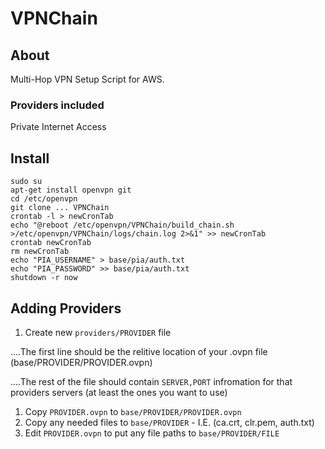 # VPNChain

## About
Multi-Hop VPN Setup Script for AWS.

### Providers included
Private Internet Access

## Install

    sudo su
    apt-get install openvpn git
    cd /etc/openvpn
    git clone ... VPNChain
    crontab -l > newCronTab
    echo "@reboot /etc/openvpn/VPNChain/build_chain.sh >/etc/openvpn/VPNChain/logs/chain.log 2>&1" >> newCronTab
    crontab newCronTab
    rm newCronTab
    echo "PIA_USERNAME" > base/pia/auth.txt
    echo "PIA_PASSWORD" >> base/pia/auth.txt
    shutdown -r now

## Adding Providers
1. Create new `providers/PROVIDER` file

....The first line should be the relitive location of your .ovpn file (base/PROVIDER/PROVIDER.ovpn)

....The rest of the file should contain `SERVER,PORT` infromation for that providers servers (at least the ones you want to use)

1. Copy `PROVIDER.ovpn` to `base/PROVIDER/PROVIDER.ovpn`
1. Copy any needed files to `base/PROVIDER` - I.E. (ca.crt, clr.pem, auth.txt)
1. Edit `PROVIDER.ovpn` to put any file paths to `base/PROVIDER/FILE`
